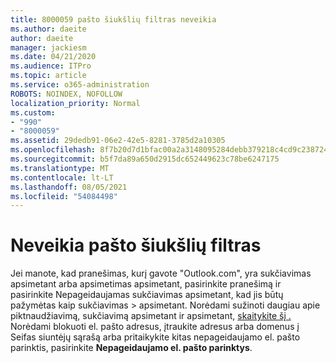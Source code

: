 ```yaml
---
title: 8000059 pašto šiukšlių filtras neveikia
ms.author: daeite
author: daeite
manager: jackiesm
ms.date: 04/21/2020
ms.audience: ITPro
ms.topic: article
ms.service: o365-administration
ROBOTS: NOINDEX, NOFOLLOW
localization_priority: Normal
ms.custom:
- "990"
- "8000059"
ms.assetid: 29dedb91-06e2-42e5-8281-3785d2a10305
ms.openlocfilehash: 8f7b20d7d1bfac00a2a3148095284debb379218c4cd9c2387249df994fbb08b6
ms.sourcegitcommit: b5f7da89a650d2915dc652449623c78be6247175
ms.translationtype: MT
ms.contentlocale: lt-LT
ms.lasthandoff: 08/05/2021
ms.locfileid: "54084498"
---
```

# <a name="spam-filter-not-working"></a>Neveikia pašto šiukšlių filtras

Jei manote, kad pranešimas, kurį gavote "Outlook.com", yra sukčiavimas apsimetant arba apsimetimas apsimetant, pasirinkite pranešimą ir pasirinkite Nepageidaujamas sukčiavimas apsimetant, kad jis būtų pažymėtas kaip sukčiavimas  \>  apsimetant. Norėdami sužinoti daugiau apie piktnaudžiavimą, sukčiavimą apsimetant ir apsimetant, [skaitykite šį .](https://support.office.com/article/0d882ea5-eedc-4bed-aebc-079ffa1105a3?wt.mc_id=Office_Outlook_com_Alchemy) Norėdami blokuoti el. pašto adresus, įtraukite adresus arba domenus į Seifas siuntėjų sąrašą arba pritaikykite kitas nepageidaujamo el. pašto parinktis, pasirinkite **Nepageidaujamo el. pašto parinktys**.
  